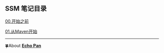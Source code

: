 ## SSM 笔记目录

[00.开始之前](./00.开始之前.md)

[01.从Maven开始](./01.从Maven开始.md)

***
🍀About [**Echo Pan**](https://github.com/echopan)